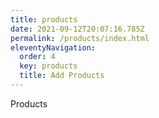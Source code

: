 ```yaml
---
title: products
date: 2021-09-12T20:07:16.785Z
permalink: /products/index.html
eleventyNavigation:
  order: 4
  key: products
  title: Add Products
---
```

Products